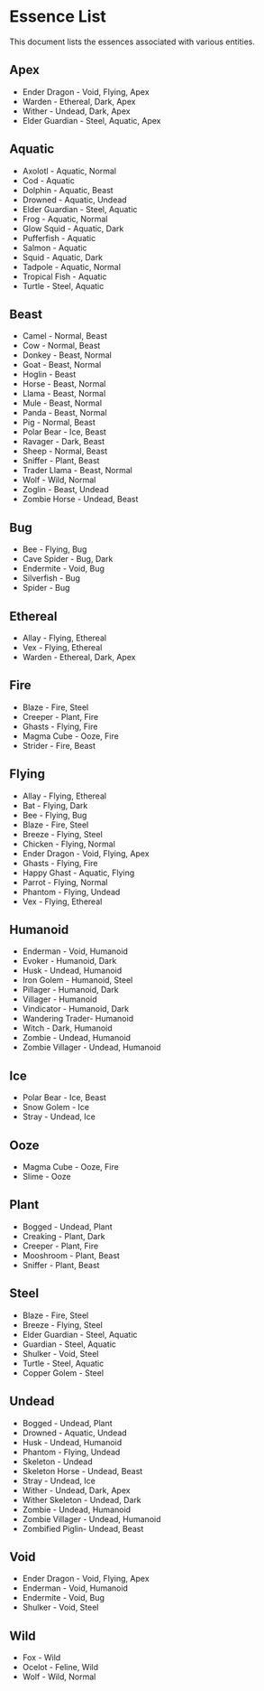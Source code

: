 # Essence List

This document lists the essences associated with various entities.

## Apex
- Ender Dragon    - Void, Flying, Apex
- Warden          - Ethereal, Dark, Apex
- Wither          - Undead, Dark, Apex
- Elder Guardian  - Steel, Aquatic, Apex

## Aquatic
- Axolotl         - Aquatic, Normal
- Cod             - Aquatic
- Dolphin         - Aquatic, Beast
- Drowned         - Aquatic, Undead
- Elder Guardian  - Steel, Aquatic
- Frog            - Aquatic, Normal
- Glow Squid      - Aquatic, Dark
- Pufferfish      - Aquatic
- Salmon          - Aquatic
- Squid           - Aquatic, Dark
- Tadpole         - Aquatic, Normal
- Tropical Fish   - Aquatic
- Turtle          - Steel, Aquatic

## Beast
- Camel           - Normal, Beast
- Cow             - Normal, Beast
- Donkey          - Beast, Normal
- Goat            - Beast, Normal
- Hoglin          - Beast
- Horse           - Beast, Normal
- Llama           - Beast, Normal
- Mule            - Beast, Normal
- Panda           - Beast, Normal
- Pig             - Normal, Beast
- Polar Bear      - Ice, Beast
- Ravager         - Dark, Beast
- Sheep           - Normal, Beast
- Sniffer         - Plant, Beast
- Trader Llama    - Beast, Normal
- Wolf            - Wild, Normal
- Zoglin          - Beast, Undead
- Zombie Horse    - Undead, Beast

## Bug
- Bee             - Flying, Bug
- Cave Spider     - Bug, Dark
- Endermite       - Void, Bug
- Silverfish      - Bug
- Spider          - Bug

## Ethereal
- Allay           - Flying, Ethereal
- Vex             - Flying, Ethereal
- Warden          - Ethereal, Dark, Apex

## Fire
- Blaze           - Fire, Steel
- Creeper         - Plant, Fire
- Ghasts          - Flying, Fire
- Magma Cube      - Ooze, Fire
- Strider         - Fire, Beast

## Flying
- Allay           - Flying, Ethereal
- Bat             - Flying, Dark
- Bee             - Flying, Bug
- Blaze           - Fire, Steel
- Breeze          - Flying, Steel
- Chicken         - Flying, Normal
- Ender Dragon    - Void, Flying, Apex
- Ghasts          - Flying, Fire
- Happy Ghast     - Aquatic, Flying
- Parrot          - Flying, Normal
- Phantom         - Flying, Undead
- Vex             - Flying, Ethereal

## Humanoid
- Enderman        - Void, Humanoid
- Evoker          - Humanoid, Dark
- Husk            - Undead, Humanoid
- Iron Golem      - Humanoid, Steel
- Pillager        - Humanoid, Dark
- Villager        - Humanoid
- Vindicator      - Humanoid, Dark
- Wandering Trader- Humanoid
- Witch           - Dark, Humanoid
- Zombie          - Undead, Humanoid
- Zombie Villager - Undead, Humanoid

## Ice
- Polar Bear      - Ice, Beast
- Snow Golem      - Ice
- Stray           - Undead, Ice

## Ooze
- Magma Cube      - Ooze, Fire
- Slime           - Ooze

## Plant
- Bogged          - Undead, Plant
- Creaking        - Plant, Dark
- Creeper         - Plant, Fire
- Mooshroom       - Plant, Beast
- Sniffer         - Plant, Beast

## Steel
- Blaze           - Fire, Steel
- Breeze          - Flying, Steel
- Elder Guardian  - Steel, Aquatic
- Guardian        - Steel, Aquatic
- Shulker         - Void, Steel
- Turtle          - Steel, Aquatic
- Copper Golem    - Steel

## Undead
- Bogged          - Undead, Plant
- Drowned         - Aquatic, Undead
- Husk            - Undead, Humanoid
- Phantom         - Flying, Undead
- Skeleton        - Undead
- Skeleton Horse  - Undead, Beast
- Stray           - Undead, Ice
- Wither          - Undead, Dark, Apex
- Wither Skeleton - Undead, Dark
- Zombie          - Undead, Humanoid
- Zombie Villager - Undead, Humanoid
- Zombified Piglin- Undead, Beast

## Void
- Ender Dragon    - Void, Flying, Apex
- Enderman        - Void, Humanoid
- Endermite       - Void, Bug
- Shulker         - Void, Steel

## Wild
- Fox             - Wild
- Ocelot          - Feline, Wild
- Wolf            - Wild, Normal